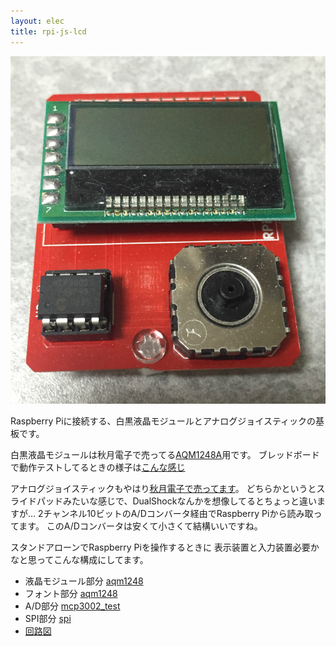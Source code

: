 ```yaml
---
layout: elec
title: rpi-js-lcd
---
```


![](js-lcd.jpg)

Raspberry Piに接続する、白黒液晶モジュールとアナログジョイスティックの基板です。

白黒液晶モジュールは秋月電子で売ってる[AQM1248A](http://akizukidenshi.com/catalog/g/gP-07005/)用です。
ブレッドボードで動作テストしてるときの様子は[こんな感じ](https://twitter.com/fs495/status/560368754698100738/photo/1)

アナログジョイスティックもやはり[秋月電子で売ってます](http://akizukidenshi.com/catalog/g/gP-04048/)。
どちらかというとスライドパッドみたいな感じで、DualShockなんかを想像してるとちょっと違いますが…
2チャンネル10ビットのA/Dコンバータ経由でRaspberry Piから読み取ってます。
このA/Dコンバータは安くて小さくて結構いいですね。

スタンドアローンでRaspberry Piを操作するときに
表示装置と入力装置必要かなと思ってこんな構成にしてます。

- 液晶モジュール部分 [aqm1248](https://bitbucket.org/fs495/rpi2/src/)
- フォント部分 [aqm1248](https://bitbucket.org/fs495/rpi2/src/)
- A/D部分 [mcp3002_test](https://bitbucket.org/fs495/rpi2/src/)
- SPI部分 [spi](https://bitbucket.org/fs495/rpi2/src/)
- [回路図](js-lcd.pdf)
